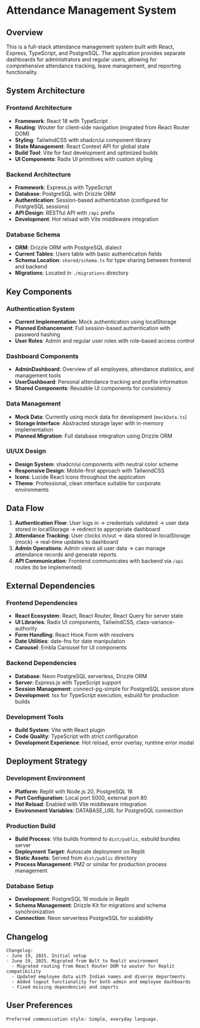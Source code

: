 # Attendance Management System

## Overview

This is a full-stack attendance management system built with React, Express, TypeScript, and PostgreSQL. The application provides separate dashboards for administrators and regular users, allowing for comprehensive attendance tracking, leave management, and reporting functionality.

## System Architecture

### Frontend Architecture
- **Framework**: React 18 with TypeScript
- **Routing**: Wouter for client-side navigation (migrated from React Router DOM)
- **Styling**: TailwindCSS with shadcn/ui component library
- **State Management**: React Context API for global state
- **Build Tool**: Vite for fast development and optimized builds
- **UI Components**: Radix UI primitives with custom styling

### Backend Architecture
- **Framework**: Express.js with TypeScript
- **Database**: PostgreSQL with Drizzle ORM
- **Authentication**: Session-based authentication (configured for PostgreSQL sessions)
- **API Design**: RESTful API with `/api` prefix
- **Development**: Hot reload with Vite middleware integration

### Database Schema
- **ORM**: Drizzle ORM with PostgreSQL dialect
- **Current Tables**: Users table with basic authentication fields
- **Schema Location**: `shared/schema.ts` for type sharing between frontend and backend
- **Migrations**: Located in `./migrations` directory

## Key Components

### Authentication System
- **Current Implementation**: Mock authentication using localStorage
- **Planned Enhancement**: Full session-based authentication with password hashing
- **User Roles**: Admin and regular user roles with role-based access control

### Dashboard Components
- **AdminDashboard**: Overview of all employees, attendance statistics, and management tools
- **UserDashboard**: Personal attendance tracking and profile information
- **Shared Components**: Reusable UI components for consistency

### Data Management
- **Mock Data**: Currently using mock data for development (`mockData.ts`)
- **Storage Interface**: Abstracted storage layer with in-memory implementation
- **Planned Migration**: Full database integration using Drizzle ORM

### UI/UX Design
- **Design System**: shadcn/ui components with neutral color scheme
- **Responsive Design**: Mobile-first approach with TailwindCSS
- **Icons**: Lucide React icons throughout the application
- **Theme**: Professional, clean interface suitable for corporate environments

## Data Flow

1. **Authentication Flow**: User logs in → credentials validated → user data stored in localStorage → redirect to appropriate dashboard
2. **Attendance Tracking**: User clocks in/out → data stored in localStorage (mock) → real-time updates to dashboard
3. **Admin Operations**: Admin views all user data → can manage attendance records and generate reports
4. **API Communication**: Frontend communicates with backend via `/api` routes (to be implemented)

## External Dependencies

### Frontend Dependencies
- **React Ecosystem**: React, React Router, React Query for server state
- **UI Libraries**: Radix UI components, TailwindCSS, class-variance-authority
- **Form Handling**: React Hook Form with resolvers
- **Date Utilities**: date-fns for date manipulation
- **Carousel**: Embla Carousel for UI components

### Backend Dependencies
- **Database**: Neon PostgreSQL serverless, Drizzle ORM
- **Server**: Express.js with TypeScript support
- **Session Management**: connect-pg-simple for PostgreSQL session store
- **Development**: tsx for TypeScript execution, esbuild for production builds

### Development Tools
- **Build System**: Vite with React plugin
- **Code Quality**: TypeScript with strict configuration
- **Development Experience**: Hot reload, error overlay, runtime error modal

## Deployment Strategy

### Development Environment
- **Platform**: Replit with Node.js 20, PostgreSQL 16
- **Port Configuration**: Local port 5000, external port 80
- **Hot Reload**: Enabled with Vite middleware integration
- **Environment Variables**: DATABASE_URL for PostgreSQL connection

### Production Build
- **Build Process**: Vite builds frontend to `dist/public`, esbuild bundles server
- **Deployment Target**: Autoscale deployment on Replit
- **Static Assets**: Served from `dist/public` directory
- **Process Management**: PM2 or similar for production process management

### Database Setup
- **Development**: PostgreSQL 16 module in Replit
- **Schema Management**: Drizzle Kit for migrations and schema synchronization
- **Connection**: Neon serverless PostgreSQL for scalability

## Changelog

```
Changelog:
- June 19, 2025. Initial setup
- June 19, 2025. Migrated from Bolt to Replit environment
  - Migrated routing from React Router DOM to wouter for Replit compatibility
  - Updated employee data with Indian names and diverse departments
  - Added logout functionality for both admin and employee dashboards
  - Fixed missing dependencies and imports
```

## User Preferences

```
Preferred communication style: Simple, everyday language.
```